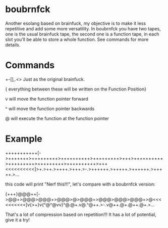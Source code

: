 # boubrnfck
Another esolang based on brainfuck, my objective is to make it less repetitive and add some more versatility. In boubrnfck you have two tapes, one is the usual brainfuck tape, the second one is a function tape, in each slot you'll be able to store a whole function. See commands for more details.

# Commands
+-[],.<> Just as the original brainfuck.

{ everything between these will be written on the Function Position}

v will move the function pointer forward 

^ will move the function pointer backwards

@ will execute the function at the function pointer

# Example

+++++++++++[->+++++++>+++++++++>++++++++++>+++++++++>+++>++++++++++>+++++++++>+++++++++>++++++++++>+++<<<<<<<<<<]>+.>++.>++++.>+++.>-.>++++++.>+++++.>++++++.>+++++.>...

this code will print "Nerf this!!!", let's compare with a boubrnfck version:

{+++}@@@++[->@@+>@@@>@@@+>@@@>@>@@@+>@@@>@@@>@@@+>@<<<<<<<<<<]v{>+}v{^@^@vv}^@.@+.v@.^@++.>-.v@++.@+.@++.@+.>...

That's a lot of compression based on repetition!!! It has a lot of potential, give it a try!

